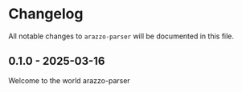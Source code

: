 # Changelog

All notable changes to `arazzo-parser` will be documented in this file.

## 0.1.0 - 2025-03-16

Welcome to the world arazzo-parser
